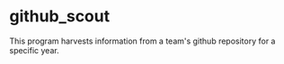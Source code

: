 # github_scout

This program harvests information from a team's github repository for a specific year.